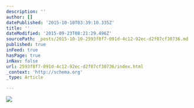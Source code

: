 ```yaml
---
description: ''
author: []
datePublished: '2015-10-10T03:39:10.335Z'
title: ''
dateModified: '2015-09-23T08:21:29.496Z'
sourcePath: _posts/2015-10-10-2593f8f7-091d-4c12-92ec-d2f07cf30736.md
published: true
inFeed: true
hasPage: true
inNav: false
url: 2593f8f7-091d-4c12-92ec-d2f07cf30736/index.html
_context: 'http://schema.org'
_type: Article

---
```

![](https://the-grid-user-content.s3-us-west-2.amazonaws.com/b0c954d3-8162-4af8-be11-774e9bc31e63.png)